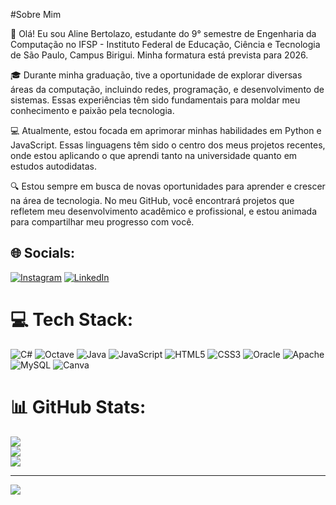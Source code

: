 #Sobre Mim

👋 Olá! Eu sou Aline Bertolazo, estudante do 9° semestre de Engenharia da Computação no IFSP - Instituto Federal de Educação, Ciência e Tecnologia de São Paulo, Campus Birigui. Minha formatura está prevista para 2026.

🎓 Durante minha graduação, tive a oportunidade de explorar diversas áreas da computação, incluindo redes, programação, e desenvolvimento de sistemas. Essas experiências têm sido fundamentais para moldar meu conhecimento e paixão pela tecnologia.

💻 Atualmente, estou focada em aprimorar minhas habilidades em Python e JavaScript. Essas linguagens têm sido o centro dos meus projetos recentes, onde estou aplicando o que aprendi tanto na universidade quanto em estudos autodidatas.

🔍 Estou sempre em busca de novas oportunidades para aprender e crescer na área de tecnologia. No meu GitHub, você encontrará projetos que refletem meu desenvolvimento acadêmico e profissional, e estou animada para compartilhar meu progresso com você.


## 🌐 Socials:
[![Instagram](https://img.shields.io/badge/Instagram-%23E4405F.svg?logo=Instagram&logoColor=white)](https://instagram.com/https://instagram.com/alinebertolazo_?igshid=ZDdkNTZiNTM=) [![LinkedIn](https://img.shields.io/badge/LinkedIn-%230077B5.svg?logo=linkedin&logoColor=white)](https://linkedin.com/in/https://www.linkedin.com/in/aline-bertolazo-dos-santos-0b5900215/) 

# 💻 Tech Stack:
![C#](https://img.shields.io/badge/c%23-%23239120.svg?style=for-the-badge&logo=c-sharp&logoColor=white) ![Octave](https://img.shields.io/badge/OCTAVE-darkblue?style=for-the-badge&logo=octave&logoColor=fcd683) ![Java](https://img.shields.io/badge/java-%23ED8B00.svg?style=for-the-badge&logo=java&logoColor=white) ![JavaScript](https://img.shields.io/badge/javascript-%23323330.svg?style=for-the-badge&logo=javascript&logoColor=%23F7DF1E) ![HTML5](https://img.shields.io/badge/html5-%23E34F26.svg?style=for-the-badge&logo=html5&logoColor=white) ![CSS3](https://img.shields.io/badge/css3-%231572B6.svg?style=for-the-badge&logo=css3&logoColor=white) ![Oracle](https://img.shields.io/badge/Oracle-F80000?style=for-the-badge&logo=oracle&logoColor=white) ![Apache](https://img.shields.io/badge/apache-%23D42029.svg?style=for-the-badge&logo=apache&logoColor=white) ![MySQL](https://img.shields.io/badge/mysql-%2300f.svg?style=for-the-badge&logo=mysql&logoColor=white) ![Canva](https://img.shields.io/badge/Canva-%2300C4CC.svg?style=for-the-badge&logo=Canva&logoColor=white)
# 📊 GitHub Stats:
![](https://github-readme-stats.vercel.app/api?username=alinebertolazosantos&theme=dark&hide_border=false&include_all_commits=false&count_private=false)<br/>
![](https://github-readme-streak-stats.herokuapp.com/?user=alinebertolazosantos&theme=dark&hide_border=false)<br/>
![](https://github-readme-stats.vercel.app/api/top-langs/?username=alinebertolazosantos&theme=dark&hide_border=false&include_all_commits=false&count_private=false&layout=compact)

---
[![](https://visitcount.itsvg.in/api?id=alinebertolazosantos&icon=2&color=0)](https://visitcount.itsvg.in)

<!-- Proudly created with GPRM ( https://gprm.itsvg.in ) -->
